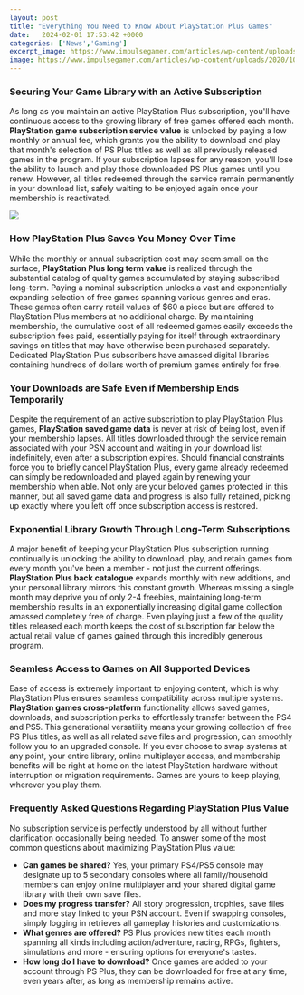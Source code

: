 ```yaml
---
layout: post
title: "Everything You Need to Know About PlayStation Plus Games"
date:   2024-02-01 17:53:42 +0000
categories: ['News','Gaming']
excerpt_image: https://www.impulsegamer.com/articles/wp-content/uploads/2020/10/psplus.jpg
image: https://www.impulsegamer.com/articles/wp-content/uploads/2020/10/psplus.jpg
---
```


### Securing Your Game Library with an Active Subscription 
As long as you maintain an active PlayStation Plus subscription, you'll have continuous access to the growing library of free games offered each month. **PlayStation game subscription service value** is unlocked by paying a low monthly or annual fee, which grants you the ability to download and play that month's selection of PS Plus titles as well as all previously released games in the program. If your subscription lapses for any reason, you'll lose the ability to launch and play those downloaded PS Plus games until you renew. However, all titles redeemed through the service remain permanently in your download list, safely waiting to be enjoyed again once your membership is reactivated.

![](https://www.impulsegamer.com/articles/wp-content/uploads/2020/10/psplus.jpg)
### How PlayStation Plus Saves You Money Over Time  
While the monthly or annual subscription cost may seem small on the surface, **PlayStation Plus long term value** is realized through the substantial catalog of quality games accumulated by staying subscribed long-term. Paying a nominal subscription unlocks a vast and exponentially expanding selection of free games spanning various genres and eras. These games often carry retail values of $60 a piece but are offered to PlayStation Plus members at no additional charge. By maintaining membership, the cumulative cost of all redeemed games easily exceeds the subscription fees paid, essentially paying for itself through extraordinary savings on titles that may have otherwise been purchased separately. Dedicated PlayStation Plus subscribers have amassed digital libraries containing hundreds of dollars worth of premium games entirely for free. 
### Your Downloads are Safe Even if Membership Ends Temporarily
Despite the requirement of an active subscription to play PlayStation Plus games, **PlayStation saved game data** is never at risk of being lost, even if your membership lapses. All titles downloaded through the service remain associated with your PSN account and waiting in your download list indefinitely, even after a subscription expires. Should financial constraints force you to briefly cancel PlayStation Plus, every game already redeemed can simply be redownloaded and played again by renewing your membership when able. Not only are your beloved games protected in this manner, but all saved game data and progress is also fully retained, picking up exactly where you left off once subscription access is restored.
### Exponential Library Growth Through Long-Term Subscriptions
A major benefit of keeping your PlayStation Plus subscription running continually is unlocking the ability to download, play, and retain games from every month you've been a member - not just the current offerings. **PlayStation Plus back catalogue** expands monthly with new additions, and your personal library mirrors this constant growth. Whereas missing a single month may deprive you of only 2-4 freebies, maintaining long-term membership results in an exponentially increasing digital game collection amassed completely free of charge. Even playing just a few of the quality titles released each month keeps the cost of subscription far below the actual retail value of games gained through this incredibly generous program.
### Seamless Access to Games on All Supported Devices
Ease of access is extremely important to enjoying content, which is why PlayStation Plus ensures seamless compatibility across multiple systems. **PlayStation games cross-platform** functionality allows saved games, downloads, and subscription perks to effortlessly transfer between the PS4 and PS5. This generational versatility means your growing collection of free PS Plus titles, as well as all related save files and progression, can smoothly follow you to an upgraded console. If you ever choose to swap systems at any point, your entire library, online multiplayer access, and membership benefits will be right at home on the latest PlayStation hardware without interruption or migration requirements. Games are yours to keep playing, wherever you play them. 
### Frequently Asked Questions Regarding PlayStation Plus Value
No subscription service is perfectly understood by all without further clarification occasionally being needed. To answer some of the most common questions about maximizing PlayStation Plus value:
- **Can games be shared?** Yes, your primary PS4/PS5 console may designate up to 5 secondary consoles where all family/household members can enjoy online multiplayer and your shared digital game library with their own save files.
- **Does my progress transfer?** All story progression, trophies, save files and more stay linked to your PSN account. Even if swapping consoles, simply logging in retrieves all gameplay histories and customizations. 
- **What genres are offered?** PS Plus provides new titles each month spanning all kinds including action/adventure, racing, RPGs, fighters, simulations and more - ensuring options for everyone's tastes.
- **How long do I have to download?** Once games are added to your account through PS Plus, they can be downloaded for free at any time, even years after, as long as membership remains active.